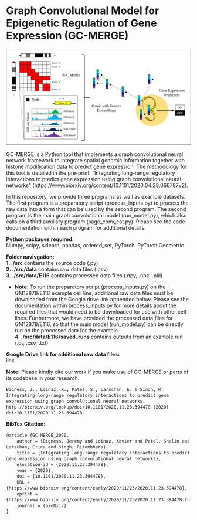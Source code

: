 # Graph Convolutional Model for Epigenetic Regulation of Gene Expression (GC-MERGE)

![](assets/model_summary.png)

GC-MERGE is a Python tool that implements a graph convolutional neural network framework to integrate spatial genomic information together with histone modification data to predict gene expression. The methodology for this tool is detailed in the pre-print: "Integrating long-range regulatory interactions to predict gene expression using graph convolutional neural networks" (https://www.biorxiv.org/content/10.1101/2020.04.28.066787v2).

In this repository, we provide three programs as well as example datasets. The first program is a preparatory script (process_inputs.py) to process the raw data into a form that can be used by the second program. The second program is the main graph convolutional model (run_model.py), which also calls on a third auxiliary program (sage_conv_cat.py). Please see the code documentation within each program for additional details.

**Python packages required:**  
Numpy, scipy, sklearn, pandas, ordered_set, PyTorch, PyTorch Geometric

**Folder navivgation:**  
**1. ./src** contains the source code (.py)  
**2. ./src/data** contains raw data files (.csv)  
**3. ./src/data/E116** contains processed data files (.npy, .npz, .pkl)
- **Note:** To run the preparatory script (process_inputs.py) on the GM12878/E116 example cell line, additional raw data files must be downloaded from the Google drive link appended below. Please see the documentation within process_inputs.py for more details about the required files that would need to be downloaded for use with other cell lines. Furthermore, we have provided the processed data files for GM12878/E116, so that the main model (run_model.py) can be directly run on the processed data for the example.  
**4. ./src/data/E116/saved_runs** contains outputs from an example run (.pt, .csv, .txt)  

**Google Drive link for additional raw data files:**  
link  

**Note:** Please kindly cite our work if you make use of GC-MERGE or parts of its codebase in your research.

	Bigness, J., Loinaz, X., Patel, S., Larschan, E. & Singh, R. Integrating long-range regulatory interactions to predict gene expression using graph convolutional neural networks. http://biorxiv.org/lookup/doi/10.1101/2020.11.23.394478 (2020) doi:10.1101/2020.11.23.394478.  
  
**BibTex Citation:**  
```
@article {GC-MERGE_2020,
	author = {Bigness, Jeremy and Loinaz, Xavier and Patel, Shalin and Larschan, Erica and Singh, Ritambhara},
	title = {Integrating long-range regulatory interactions to predict gene expression using graph convolutional neural networks},
	elocation-id = {2020.11.23.394478},
	year = {2020},
	doi = {10.1101/2020.11.23.394478},
	URL = {https://www.biorxiv.org/content/early/2020/11/23/2020.11.23.394478},
	eprint = {https://www.biorxiv.org/content/early/2020/11/23/2020.11.23.394478.full.pdf},
	journal = {bioRxiv}
}
```
